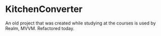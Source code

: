 #  KitchenConverter
An old project that was created while studying at the courses is used by Realm, MVVM. Refactored today.
